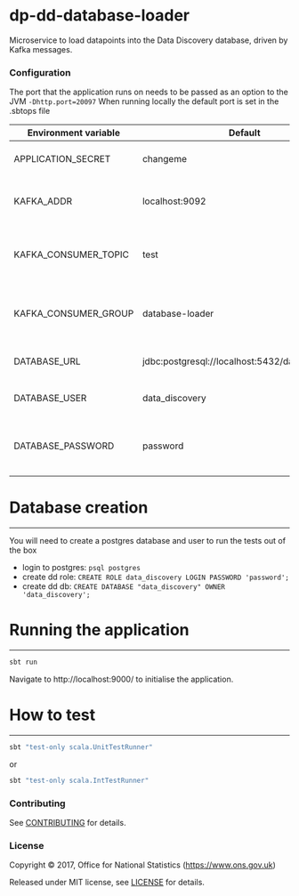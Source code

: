 # dp-dd-database-loader

Microservice to load datapoints into the Data Discovery database, driven by Kafka messages.

### Configuration

The port that the application runs on needs to be passed as an option to the JVM `-Dhttp.port=20097`
When running locally the default port is set in the .sbtops file

| Environment variable | Default | Description
| -------------------- | ------- | -----------
| APPLICATION_SECRET   | changeme                                         | Required by Play framework
| KAFKA_ADDR           | localhost:9092                                   | The address of the Kafka instance
| KAFKA_CONSUMER_TOPIC | test                                             | The name of the Kafka topic consumed from 
| KAFKA_CONSUMER_GROUP | database-loader                                  | The name of the Kafka consumer group
| DATABASE_URL         | jdbc:postgresql://localhost:5432/data_discovery  | The URL of the database
| DATABASE_USER        | data_discovery                                   | The database user name
| DATABASE_PASSWORD    | password                                         | The password for the database user

# Database creation
----
You will need to create a postgres database and user to run the tests out of the box
- login to postgres: `psql postgres`
- create dd role: `CREATE ROLE data_discovery LOGIN PASSWORD 'password';`
- create dd db: `CREATE DATABASE "data_discovery" OWNER 'data_discovery';`

# Running the application
----

```bash
sbt run
```

Navigate to http://localhost:9000/ to initialise the application.

# How to test
----

```bash
sbt "test-only scala.UnitTestRunner"
```
or
```bash
sbt "test-only scala.IntTestRunner"
```


### Contributing

See [CONTRIBUTING](CONTRIBUTING.md) for details.

### License

Copyright ©‎ 2017, Office for National Statistics (https://www.ons.gov.uk)

Released under MIT license, see [LICENSE](LICENSE.md) for details.
